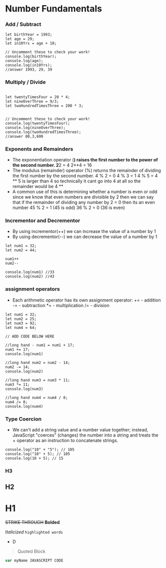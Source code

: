 # Number Fundamentals

### Add / Subtract
```
let birthYear = 1993;
let age = 29;
let in10Yrs = age + 10;

// Uncomment these to check your work!
console.log(birthYear);
console.log(age);
console.log(in10Yrs);
//answer 1993, 29, 39
```

### Multiply / Divide
```

let twentyTimesFour = 20 * 4; 
let nineOverThree = 9/3;
let twoHundredTimesThree = 200 * 3;


// Uncomment these to check your work!
console.log(twentyTimesFour);
console.log(nineOverThree);
console.log(twoHundredTimesThree);
//answer 80,3,600
```

### Exponents and Remainders
- The exponentiation operator (**) raises the first number to the power of the second number.
    2**2 = 4
    2**4 = 16
- The modulus (remainder) operator (%) returns the remainder of dividing the first number by the second number.
    4 % 2 = 0
    4 % 3 = 1
    4 % 5 = 4 ** 5 is larger than 4 so technically it cant go into 4 at all so the remainder would be 4 **
- A common use of this is determining whether a number is even or odd since we know that even numbers are divisible by 2 then we can say that if the remainder of dividing any number by 2 = 0 then its an even number
    45 % 2 = 1 (45 is odd)
    36 % 2 = 0 (36 is even)




### Incrementor and Decrementor
- By using incrementor(++) we can increase the value of a number by 1 
- By using decrementor(--) we can decrease the value of a number by 1
```
let num1 = 32;
let num2 = 44;

num1++
num2--

console.log(num1) //33
console.log(num2) //43
```


### assignment operators
- Each arithmetic operator has its own assignment operator:
    += - addition
    -= - subtraction
    *= - multiplication
    /= - division
```
let num1 = 32;
let num2 = 25;
let num3 = 92;
let num4 = 64;

// ADD CODE BELOW HERE

//long hand - num1 = num1 + 17;
num1 += 17;
console.log(num1)

//long hand num2 = num2 - 14;
num2 -= 14;
console.log(num2)

//long hand num3 = num3 * 11;
num3 *= 11;
console.log(num3)

//long hand num4 = num4 / 8;
num4 /= 8;
console.log(num4)
```


### Type Coercion
- We can't add a string value and a number value together; instead, JavaScript "coerces" (changes) the number into a string and treats the + operator as an instruction to concatenate strings.
```
console.log("10" + "5"); // 105
console.log("10" + 5); // 105
console.log(10 + 5); // 15
```


### H3
## H2
# H1
~~STRIKE THROUGH~~
**Bolded**

*Italicized*
`highlighted words`
 - D
 >Quoted Block

 ```JAVASCRIPT
var myName JAVASCRIPT CODE
 ```